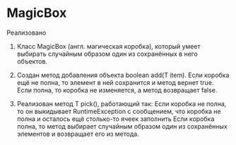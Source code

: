 # MagicBox
Реализовано

1. Класс MagicBox (англ. магическая коробка), 
который умеет выбирать случайным образом один из сохранённых в него объектов.

2. Создан метод добавления объекта boolean add(T item). 
Если коробка ещё не полна, то элемент в ней сохранится и метод вернет true.
Если полна, то коробка не изменяется, а метод возвращает false.

3. Реализован метод T pick(), работающий так:
Если коробка не полна, то он выкидывает RuntimeException с сообщением, что коробка не полна и осталось ещё столько-то ячеек заполнить
Если коробка полна, то метод выбирает случайным образом один из сохранённых элементов и возвращает его из метода.


